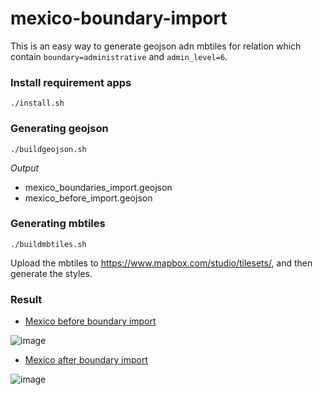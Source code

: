 # mexico-boundary-import

This is an easy way to generate geojson adn mbtiles for relation which contain `boundary=administrative` and `admin_level=6`.


### Install requirement apps

```
./install.sh

```

### Generating geojson 

```
./buildgeojson.sh

```

*Output*

- mexico_boundaries_import.geojson 
- mexico_before_import.geojson


### Generating mbtiles 

```
./buildmbtiles.sh

```
Upload the mbtiles to https://www.mapbox.com/studio/tilesets/, and then generate the styles.


### Result

- [Mexico before boundary import](https://api.mapbox.com/styles/v1/ruben/cimp0k7px00ckahm7fijbzviv.html?title=true&access_token=pk.eyJ1IjoicnViZW4iLCJhIjoiYlBrdkpRWSJ9.JgDDxJkvDn3us36aGzR6vg#4.56/23.959/-98.276)

![image](https://cloud.githubusercontent.com/assets/1152236/14329301/6795a6fa-fc00-11e5-93c6-e2b274116a40.png)

- [Mexico after boundary import](https://api.mapbox.com/styles/v1/ruben/cimp0hdf3003vb8m7dszon345.html?title=true&access_token=pk.eyJ1IjoicnViZW4iLCJhIjoiYlBrdkpRWSJ9.JgDDxJkvDn3us36aGzR6vg#5.18/23.797/-99.708)

![image](https://cloud.githubusercontent.com/assets/1152236/14329271/4ff5f0fe-fc00-11e5-98ba-ee0b398971ab.png)